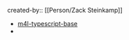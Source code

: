 created-by:: [[Person/Zack Steinkamp]]

- [m4l-typescript-base](https://github.com/zsteinkamp/m4l-typescript-base)
-